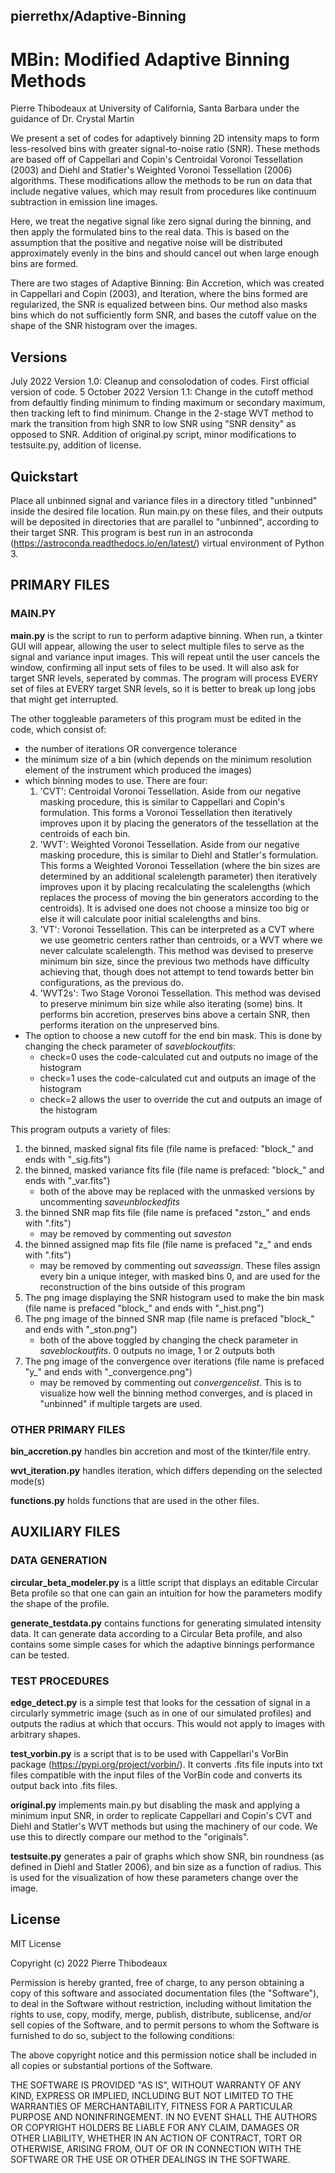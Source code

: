 ## pierrethx/Adaptive-Binning
# MBin: Modified Adaptive Binning Methods
Pierre Thibodeaux at University of California, Santa Barbara
under the guidance of Dr. Crystal Martin

We present a set of codes for adaptively binning 2D intensity maps to form less-resolved bins with greater signal-to-noise ratio (SNR). These methods are based off of Cappellari and Copin's Centroidal Voronoi Tessellation (2003) and Diehl and Statler's Weighted Voronoi Tessellation (2006) algorithms. These modifications allow the methods to be run on data that include negative values, which may result from procedures like continuum subtraction in emission line images.

Here, we treat the negative signal like zero signal during the binning, and then apply the formulated bins to the real data. This is based on the assumption that the positive and negative noise will be distributed approximately evenly in the bins and should cancel out when large enough bins are formed.

There are two stages of Adaptive Binning: Bin Accretion, which was created in Cappellari and Copin (2003), and Iteration, where the bins formed are regularized, the SNR is equalized between bins. Our method also masks bins which do not sufficiently form SNR, and bases the cutoff value on the shape of the SNR histogram over the images.

## Versions
July 2022
Version 1.0: Cleanup and consolodation of codes. First official version of code. 
5 October 2022
Version 1.1: Change in the cutoff method from defaultly finding minimum to finding maximum or secondary maximum, then tracking left to find minimum. Change in the 2-stage WVT method to mark the transition from high SNR to low SNR using "SNR density" as opposed to SNR. Addition of original.py script, minor modifications to testsuite.py, addition of license.

## Quickstart
Place all unbinned signal and variance files in a directory titled "unbinned" inside the desired file location. Run main.py on these files, and their outputs will be deposited in directories that are parallel to "unbinned", according to their target SNR. This program is best run in an astroconda (https://astroconda.readthedocs.io/en/latest/) virtual environment of Python 3.


## PRIMARY FILES

### MAIN.PY
**main.py** is the script to run to perform adaptive binning. When run, a tkinter GUI will appear, allowing the user to select multiple files to serve as the signal and variance input images. This will repeat until the user cancels the window, confirming all input sets of files to be used. It will also ask for target SNR levels, seperated by commas. The program will process EVERY set of files at EVERY target SNR levels, so it is better to break up long jobs that might get interrupted.

The other toggleable parameters of this program must be edited in the code, which consist of:
- the number of iterations OR convergence tolerance
- the minimum size of a bin (which depends on the minimum resolution element of the instrument which produced the images)
- which binning modes to use. There are four:
    1. 'CVT': Centroidal Voronoi Tessellation. Aside from our negative masking procedure, this is similar to Cappellari and Copin's formulation. This forms a Voronoi Tessellation then iteratively improves upon it by placing the generators of the tessellation at the centroids of each bin.
    2. 'WVT': Weighted Voronoi Tessellation. Aside from our negative masking procedure, this is similar to Diehl and Statler's formulation. This forms a Weighted Voronoi Tessellation (where the bin sizes are determined by an additional scalelength parameter) then iteratively improves upon it by placing recalculating the scalelengths (which replaces the process of moving the bin generators according to the centroids). It is advised one does not choose a minsize too big or else it will calculate poor initial scalelengths and bins.
    3. 'VT': Voronoi Tessellation. This can be interpreted as a CVT where we use geometric centers rather than centroids, or a WVT where we never calculate scalelength. This method was devised to preserve minimum bin size, since the previous two methods have difficulty achieving that, though does not attempt to tend towards better bin configurations, as the previous do. 
    4. 'WVT2s': Two Stage Voronoi Tessellation. This method was devised to preserve minimum bin size while also iterating (some) bins. It performs bin accretion, preserves bins above a certain SNR, then performs iteration on the unpreserved bins.
- The option to choose a new cutoff for the end bin mask. This is done by changing the check parameter of *saveblockoutfits*:
    - check=0 uses the code-calculated cut and outputs no image of the histogram
    - check=1 uses the code-calculated cut and outputs an image of the histogram
    - check=2 allows the user to override the cut and outputs an image of the histogram

This program outputs a variety of files:
1. the binned, masked signal fits file (file name is prefaced: "block_" and ends with "_sig.fits")
2. the binned, masked variance fits file (file name is prefaced: "block_" and ends with "_var.fits")
    - both of the above may be replaced with the unmasked versions by uncommenting *saveunblockedfits*
3. the binned SNR map fits file (file name is prefaced "zston_" and ends with ".fits")
    - may be removed by commenting out *saveston*
4. the binned assigned map fits file (file name is prefaced "z_" and ends with ".fits")
    - may be removed by commenting out *saveassign*. These files assign every bin a unique integer, with masked bins 0, and are used for the reconstruction of the bins outside of this program
5. The png image displaying the SNR histogram used to make the bin mask (file name is prefaced "block_" and ends with "_hist.png")
6. The png image of the binned SNR map (file name is prefaced "block_" and ends with "_ston.png")
    - both of the above toggled by changing the check parameter in *saveblockoutfits*. 0 outputs no image, 1 or 2 outputs both
7. The png image of the convergence over iterations (file name is prefaced "y_" and ends with "_convergence.png")
    - may be removed by commenting out *convergencelist*. This is to visualize how well the binning method converges, and is placed in "unbinned" if multiple targets are used.

### OTHER PRIMARY FILES
**bin_accretion.py** handles bin accretion and most of the tkinter/file entry.

**wvt_iteration.py** handles iteration, which differs depending on the selected mode(s)

**functions.py** holds functions that are used in the other files.

## AUXILIARY FILES
### DATA GENERATION
**circular_beta_modeler.py** is a little script that displays an editable Circular Beta profile so that one can gain an intuition for how the parameters modify the shape of the profile.

**generate_testdata.py** contains functions for generating simulated intensity data. It can generate data according to a Circular Beta profile, and also contains some simple cases for which the adaptive binnings performance can be tested.

### TEST PROCEDURES
**edge_detect.py** is a simple test that looks for the cessation of signal in a circularly symmetric image (such as in one of our simulated profiles) and outputs the radius at which that occurs. This would not apply to images with arbitrary shapes.

**test_vorbin.py** is a script that is to be used with Cappellari's VorBin package (https://pypi.org/project/vorbin/). It converts .fits file inputs into txt files compatible with the input files of the VorBin code and converts its output back into .fits files.

**original.py** implements main.py but disabling the mask and applying a minimum input SNR, in order to replicate Cappellari and Copin's CVT and Diehl and Statler's WVT methods but using the machinery of our code. We use this to directly compare our method to the "originals".

**testsuite.py** generates a pair of graphs which show SNR, bin roundness (as defined in Diehl and Statler 2006), and bin size as a function of radius. This is used for the visualization of how these parameters change over the image.

## License

MIT License

Copyright (c) 2022 Pierre Thibodeaux

Permission is hereby granted, free of charge, to any person obtaining a copy
of this software and associated documentation files (the "Software"), to deal
in the Software without restriction, including without limitation the rights
to use, copy, modify, merge, publish, distribute, sublicense, and/or sell
copies of the Software, and to permit persons to whom the Software is
furnished to do so, subject to the following conditions:

The above copyright notice and this permission notice shall be included in all
copies or substantial portions of the Software.

THE SOFTWARE IS PROVIDED "AS IS", WITHOUT WARRANTY OF ANY KIND, EXPRESS OR
IMPLIED, INCLUDING BUT NOT LIMITED TO THE WARRANTIES OF MERCHANTABILITY,
FITNESS FOR A PARTICULAR PURPOSE AND NONINFRINGEMENT. IN NO EVENT SHALL THE
AUTHORS OR COPYRIGHT HOLDERS BE LIABLE FOR ANY CLAIM, DAMAGES OR OTHER
LIABILITY, WHETHER IN AN ACTION OF CONTRACT, TORT OR OTHERWISE, ARISING FROM,
OUT OF OR IN CONNECTION WITH THE SOFTWARE OR THE USE OR OTHER DEALINGS IN THE
SOFTWARE.
